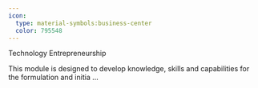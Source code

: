 ```yaml
---
icon:
  type: material-symbols:business-center
  color: 795548
---
```


Technology Entrepreneurship

This module is designed to develop knowledge, skills and capabilities for the formulation and initia ... 
